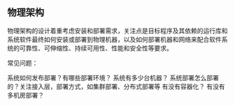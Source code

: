 ## 物理架构

物理架构的设计着重考虑安装和部署需求，关注点是目标程序及其依赖的运行库和系统软件最终如何安装或部署到物理机器，以及如何部署机器和网络来配合软件系统的可靠性、可伸缩性、持续可用性、性能和安全性等要求。

常见问题：

系统如何发布部署？有哪些部署环境？
系统有多少台机器？
系统部署怎么部署的？关注接入层，部署方式，如集群部署、分布式部署等
有没有容器化？
有没有多机房部署？

